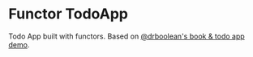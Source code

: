 # Functor TodoApp

Todo App built with functors. Based on [@drboolean's book & todo app demo](https://jsfiddle.net/cnsn8yk2/9/).

  